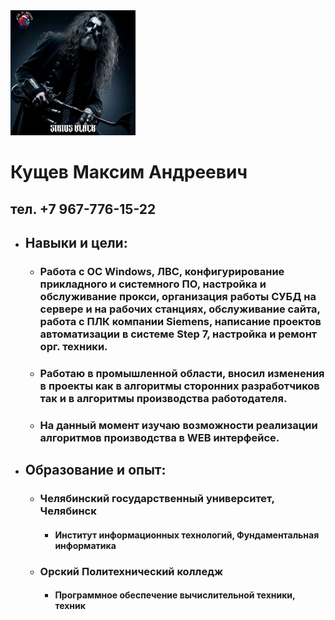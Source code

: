 
<img src="/assets/img/avatar.jpg" alt="Sirius" width="200"/>

# Кущев Максим Андреевич
## тел. +7 967-776-15-22

* ##  Навыки и цели:
   + ### Работа с ОС Windows, ЛВС, конфигурирование прикладного и системного ПО, настройка и обслуживание прокси, организация работы СУБД на сервере и на рабочих станциях, обслуживание сайта, работа с ПЛК компании Siemens, написание проектов автоматизации в системе Step 7, настройка и ремонт орг. техники. 
   + ### Работаю в промышленной области, вносил изменения в проекты как в алгоритмы сторонних разработчиков так и в алгоритмы производства работодателя.
   + ### На данный момент изучаю возможности реализации алгоритмов производства в WEB  интерфейсе.

* ## Образование и опыт:
   + ### Челябинский государственный университет, Челябинск
     - #### Институт информационных технологий, Фундаментальная информатика
   + ### Орский Политехнический колледж
     - #### Программное обеспечение вычислительной техники, техник
